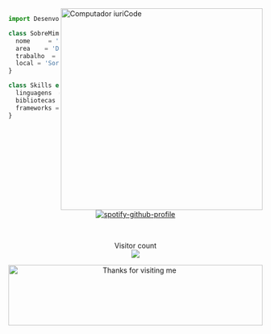 <img src="https://jonathanbergamo.netlify.app/static/media/signature.badcdf4beae3f9eb34135086f2354217.svg" min-width="400px" max-width="400px" width="400px" align="right" alt="Computador iuriCode">


```js
import Desenvolvedor from 'jonabergamo';

class SobreMim extends Desenvolvedor {
  nome     = 'Jonathan Oliveira Bergamo;
  area    = 'Desenvolvedor Trainee';
  trabalho  = '2RP Net';
  local = 'Sorocaba, SP';
}

class Skills extends Desenvolvedor {
  linguagens  = ['HTML, CSS, JAVASCRIPT'];
  bibliotecas  = [''];
  frameworks = ['React.js, React-native'];
}
```
<br/>


<br/>  
<div align="center">

[![spotify-github-profile](https://spotify-github-profile.vercel.app/api/view?uid=226lqeizvlpgvdqlo42ja3tmq&cover_image=true&theme=default&show_offline=false&background_color=080707&bar_color=53b14f&bar_color_cover=true)](https://spotify-github-profile.vercel.app/api/view?uid=226lqeizvlpgvdqlo42ja3tmq&redirect=true)

<br/>  


<p align="center"> 
  Visitor count<br>
  <img src="https://profile-counter.glitch.me/jonabergamo/count.svg" />
</p>

<div align="center">

<img height="120" alt="Thanks for visiting me" width="100%" src="https://raw.githubusercontent.com/BrunnerLivio/brunnerlivio/master/images/marquee.svg" />
<br />
